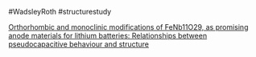 #WadsleyRoth
#structurestudy

[Orthorhombic and monoclinic modifications of FeNb11O29, as promising anode materials for lithium batteries: Relationships between pseudocapacitive behaviour and structure](https://www.sciencedirect.com/science/article/abs/pii/S0013468618325192)